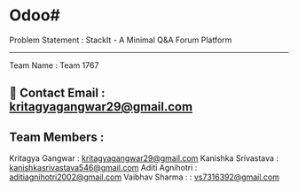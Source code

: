 # Odoo# 

Problem Statement : StackIt - A Minimal Q&A Forum Platform

---

Team Name : Team 1767

## 📧 Contact Email : kritagyagangwar29@gmail.com

## Team Members :
Kritagya Gangwar    : kritagyagangwar29@gmail.com
Kanishka Srivastava : kanishkasrivastava546@gmail.com
Aditi Agnihotri     : aditiagnihotri2002@gmail.com
Vaibhav Sharma :    : vs7316392@gmail.com
